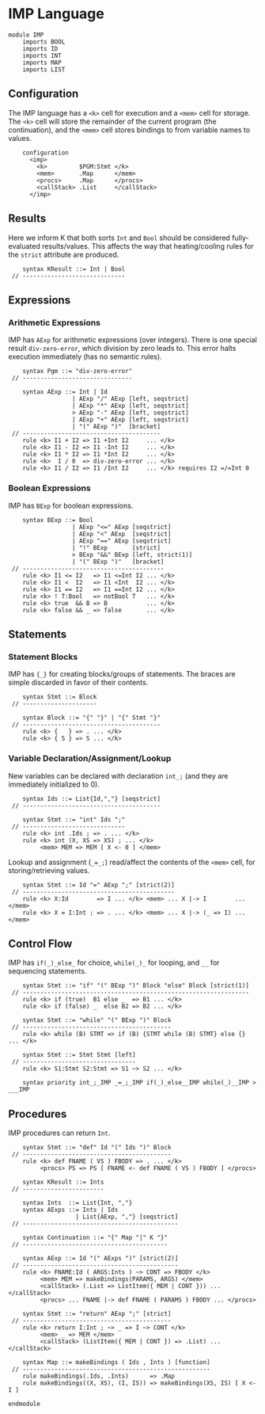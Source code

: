 IMP Language
============

```k
module IMP
    imports BOOL
    imports ID
    imports INT
    imports MAP
    imports LIST
```

Configuration
-------------

The IMP language has a `<k>` cell for execution and a `<mem>` cell for storage.
The `<k>` cell will store the remainder of the current program (the continuation), and the `<mem>` cell stores bindings to from variable names to values.

```k
    configuration
      <imp>
        <k>         $PGM:Stmt </k>
        <mem>       .Map      </mem>
        <procs>     .Map      </procs>
        <callStack> .List     </callStack>
      </imp>
```

Results
-------

Here we inform K that both sorts `Int` and `Bool` should be considered fully-evaluated results/values.
This affects the way that heating/cooling rules for the `strict` attribute are produced.

```k
    syntax KResult ::= Int | Bool
 // -----------------------------
```

Expressions
-----------

### Arithmetic Expressions

IMP has `AExp` for arithmetic expressions (over integers).
There is one special result `div-zero-error`, which division by zero leads to.
This error halts execution immediately (has no semantic rules).

```k
    syntax Pgm ::= "div-zero-error"
 // -------------------------------

    syntax AExp ::= Int | Id
                  | AExp "/" AExp [left, seqstrict]
                  | AExp "*" AExp [left, seqstrict]
                  > AExp "-" AExp [left, seqstrict]
                  | AExp "+" AExp [left, seqstrict]
                  | "(" AExp ")"  [bracket]
 // ---------------------------------------
    rule <k> I1 + I2 => I1 +Int I2     ... </k>
    rule <k> I1 - I2 => I1 -Int I2     ... </k>
    rule <k> I1 * I2 => I1 *Int I2     ... </k>
    rule <k>  I / 0  => div-zero-error ... </k>
    rule <k> I1 / I2 => I1 /Int I2     ... </k> requires I2 =/=Int 0
```

### Boolean Expressions

IMP has `BExp` for boolean expressions.

```k
    syntax BExp ::= Bool
                  | AExp "<=" AExp [seqstrict]
                  | AExp "<" AExp  [seqstrict]
                  | AExp "==" AExp [seqstrict]
                  | "!" BExp       [strict]
                  > BExp "&&" BExp [left, strict(1)]
                  | "(" BExp ")"   [bracket]
 // ----------------------------------------
    rule <k> I1 <= I2   => I1 <=Int I2 ... </k>
    rule <k> I1 <  I2   => I1 <Int  I2 ... </k>
    rule <k> I1 == I2   => I1 ==Int I2 ... </k>
    rule <k> ! T:Bool   => notBool T   ... </k>
    rule <k> true  && B => B           ... </k>
    rule <k> false && _ => false       ... </k>
```

Statements
----------

### Statement Blocks

IMP has `{_}` for creating blocks/groups of statements.
The braces are simple discarded in favor of their contents.

```k
    syntax Stmt ::= Block
 // ---------------------

    syntax Block ::= "{" "}" | "{" Stmt "}"
 // ---------------------------------------
    rule <k> {   } => . ... </k>
    rule <k> { S } => S ... </k>
```

### Variable Declaration/Assignment/Lookup

New variables can be declared with declaration `int_;` (and they are immediately initialized to 0).

```k
    syntax Ids ::= List{Id,","} [seqstrict]
 // ---------------------------------------

    syntax Stmt ::= "int" Ids ";"
 // -----------------------------
    rule <k> int .Ids ; => . ... </k>
    rule <k> int (X, XS => XS) ; ... </k>
         <mem> MEM => MEM [ X <- 0 ] </mem>
```

Lookup and assignment (`_=_;`) read/affect the contents of the `<mem>` cell, for storing/retrieving values.

```k
    syntax Stmt ::= Id "=" AExp ";" [strict(2)]
 // -------------------------------------------
    rule <k> X:Id        => I ... </k> <mem> ... X |-> I        ... </mem>
    rule <k> X = I:Int ; => . ... </k> <mem> ... X |-> (_ => I) ... </mem>
```

Control Flow
------------

IMP has `if(_)_else_` for choice, `while(_)_` for looping, and `__` for sequencing statements.

```k
    syntax Stmt ::= "if" "(" BExp ")" Block "else" Block [strict(1)]
 // ----------------------------------------------------------------
    rule <k> if (true)  B1 else _  => B1 ... </k>
    rule <k> if (false) _  else B2 => B2 ... </k>

    syntax Stmt ::= "while" "(" BExp ")" Block
 // ------------------------------------------
    rule <k> while (B) STMT => if (B) {STMT while (B) STMT} else {} ... </k>

    syntax Stmt ::= Stmt Stmt [left]
 // --------------------------------
    rule <k> S1:Stmt S2:Stmt => S1 ~> S2 ... </k>
```

```k
    syntax priority int_;_IMP _=_;_IMP if(_)_else__IMP while(_)__IMP > ___IMP
```

Procedures
----------

IMP procedures can return `Int`.

```k
    syntax Stmt ::= "def" Id "(" Ids ")" Block
 // ------------------------------------------
    rule <k> def FNAME ( VS ) FBODY => . ... </k>
         <procs> PS => PS [ FNAME <- def FNAME ( VS ) FBODY ] </procs>

    syntax KResult ::= Ints
 // -----------------------

    syntax Ints  ::= List{Int, ","}
    syntax AExps ::= Ints | Ids
                   | List{AExp, ","} [seqstrict]
 // --------------------------------------------

    syntax Continuation ::= "{" Map "|" K "}"
 // -----------------------------------------

    syntax AExp ::= Id "(" AExps ")" [strict(2)]
 // --------------------------------------------
    rule <k> FNAME:Id ( ARGS:Ints ) ~> CONT => FBODY </k>
         <mem> MEM => makeBindings(PARAMS, ARGS) </mem>
         <callStack> (.List => ListItem({ MEM | CONT })) ... </callStack>
         <procs> ... FNAME |-> def FNAME ( PARAMS ) FBODY ... </procs>

    syntax Stmt ::= "return" AExp ";" [strict]
 // ------------------------------------------
    rule <k> return I:Int ; ~> _ => I ~> CONT </k>
         <mem> _ => MEM </mem>
         <callStack> (ListItem({ MEM | CONT }) => .List) ... </callStack>

    syntax Map ::= makeBindings ( Ids , Ints ) [function]
 // -----------------------------------------------------
    rule makeBindings(.Ids, .Ints)      => .Map
    rule makeBindings((X, XS), (I, IS)) => makeBindings(XS, IS) [ X <- I ]
```

```k
endmodule
```
